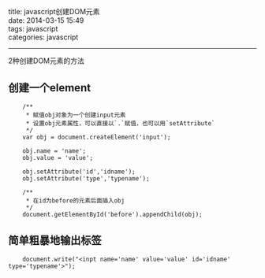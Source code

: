 title: javascript创建DOM元素  
date: 2014-03-15 15:49  
tags: javascript  
categories: javascript

---

2种创建DOM元素的方法

## 创建一个element

```
	/**
	 * 赋值obj对象为一个创建input元素
	 * 设置obj元素属性，可以直接以`.`赋值，也可以用`setAttribute`
	 */
 	var obj = document.createElement('input');
 	
	obj.name = 'name';
	obj.value = 'value';

	obj.setAttribute('id','idname');
	obj.setAttribute('type','typename');
	
	/**
	 * 在id为before的元素后面插入obj
	 */
	document.getElementById('before').appendChild(obj);
```

## 简单粗暴地输出标签

```
	document.write("<inpt name='name' value='value' id='idname' type='typename'>");
```